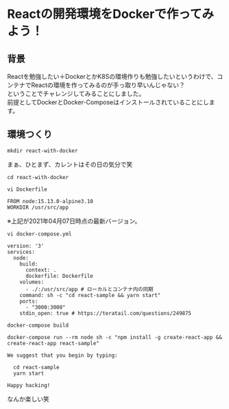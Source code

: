 # Reactの開発環境をDockerで作ってみよう！

## 背景

Reactを勉強したい＋DockerとかK8Sの環境作りも勉強したいというわけで、コンテナでReactの環境を作ってみるのが手っ取り早いんじゃない？   
ということでチャレンジしてみることにしました。   
前提としてDockerとDocker-Composeはインストールされていることにします。

## 環境つくり

```bash:
mkdir react-with-docker
```

まぁ、ひとまず、カレントはその日の気分で笑   

```bash:
cd react-with-docker
```

```bash:
vi Dockerfile
```

```bash:
FROM node:15.13.0-alpine3.10
WORKDIR /usr/src/app
```
※上記が2021年04月07日時点の最新バージョン。   

```bash:
vi docker-compose.yml
```

```bash:
version: '3'
services:
  node:
    build:
      context: .
      dockerfile: Dockerfile
    volumes:
      - ./:/usr/src/app # ローカルとコンテナ内の同期
    command: sh -c "cd react-sample && yarn start"
    ports:
      - "3000:3000"
    stdin_open: true # https://teratail.com/questions/249875
```

```bash:
docker-compose build
```

```bash:
docker-compose run --rm node sh -c "npm install -g create-react-app && create-react-app react-sample"
```

```bash:
We suggest that you begin by typing:

  cd react-sample
  yarn start

Happy hacking!
```
なんか楽しい笑


